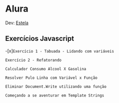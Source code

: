 ﻿# Alura

Dev: [Estela](https://github.com/ste2021)

## Exercícios Javascript 

-[x]```Exercício 1 - Tabuada - Lidando com variáveis```

```Exercício 2 - Refatorando```

```Calculador Consumo Alcool X Gasolina```

```Resolver Pulo Linha com Variável x Função```

```Eliminar Document.Write utilizando uma função```

```Começando a se aventurar em Template Strings```




